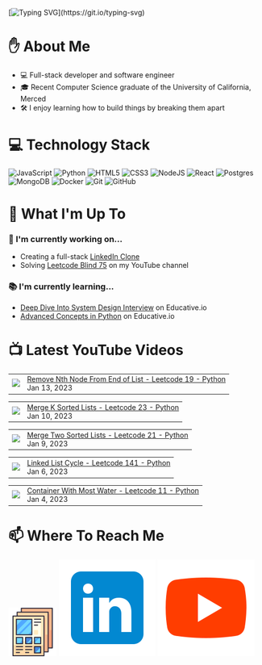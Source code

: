 [![Typing SVG](https://readme-typing-svg.herokuapp.com?font=Fira+Code&pause=1000&color=16C300&width=435&lines=%F0%9F%91%8B+Hi+there!+I'm+Ryo.)](https://git.io/typing-svg)

# :raised_hand: About Me
* 💻 Full-stack developer and software engineer
* 🎓 Recent Computer Science graduate of the University of California, Merced
* 🛠️ I enjoy learning how to build things by breaking them apart

# 💻 Technology Stack
![JavaScript](https://img.shields.io/badge/javascript-%23323330.svg?style=for-the-badge&logo=javascript&logoColor=%23F7DF1E)
![Python](https://img.shields.io/badge/python-3670A0?style=for-the-badge&logo=python&logoColor=ffdd54)
![HTML5](https://img.shields.io/badge/html5-%23E34F26.svg?style=for-the-badge&logo=html5&logoColor=white)
![CSS3](https://img.shields.io/badge/css3-%231572B6.svg?style=for-the-badge&logo=css3&logoColor=white)
![NodeJS](https://img.shields.io/badge/node.js-6DA55F?style=for-the-badge&logo=node.js&logoColor=white)
![React](https://img.shields.io/badge/react-%2320232a.svg?style=for-the-badge&logo=react&logoColor=%2361DAFB)
![Postgres](https://img.shields.io/badge/postgres-%23316192.svg?style=for-the-badge&logo=postgresql&logoColor=white)
![MongoDB](https://img.shields.io/badge/MongoDB-%234ea94b.svg?style=for-the-badge&logo=mongodb&logoColor=white)
![Docker](https://img.shields.io/badge/docker-%230db7ed.svg?style=for-the-badge&logo=docker&logoColor=white)
![Git](https://img.shields.io/badge/git-%23F05033.svg?style=for-the-badge&logo=git&logoColor=white)
![GitHub](https://img.shields.io/badge/github-%23121011.svg?style=for-the-badge&logo=github&logoColor=white)

# :telescope: What I'm Up To
### :wrench: I'm currently working on...
* Creating a full-stack <a href="https://github.com/ryowright/LinkedIn-Clone" target="_blank" rel="noopener noreferrer">LinkedIn Clone</a>
* Solving <a href="https://www.youtube.com/playlist?list=PLON94Wn6Xl0EbvchLmiifLGOiQ2TP0dcr" target="_blank" rel="noopener noreferrer">Leetcode Blind 75</a> on my YouTube channel
### :books: I'm currently learning...
* <a href="https://www.educative.io/path/deep-dive-into-system-design-interview" target="_blank" rel="noopener noreferrer">Deep Dive Into System Design Interview</a> on Educative.io
* <a href="https://www.educative.io/module/advanced-concepts-in-python" target="_blank" rel="noopener noreferrer">Advanced Concepts in Python</a> on Educative.io

# 📺 Latest YouTube Videos
<!-- BLOG-POST-LIST:START --><table><tr><td><a href="https://www.youtube.com/watch?v=YXPLBGopnio"><img width="140px" src="https://i.ytimg.com/vi/YXPLBGopnio/mqdefault.jpg"></a></td>
<td><a href="https://www.youtube.com/watch?v=YXPLBGopnio">Remove Nth Node From End of List - Leetcode 19 - Python</a><br/>Jan 13, 2023</td></tr></table>
<table><tr><td><a href="https://www.youtube.com/watch?v=NGZ8ef8Q_hE"><img width="140px" src="https://i.ytimg.com/vi/NGZ8ef8Q_hE/mqdefault.jpg"></a></td>
<td><a href="https://www.youtube.com/watch?v=NGZ8ef8Q_hE">Merge K Sorted Lists - Leetcode 23 - Python</a><br/>Jan 10, 2023</td></tr></table>
<table><tr><td><a href="https://www.youtube.com/watch?v=9mew5FHq260"><img width="140px" src="https://i.ytimg.com/vi/9mew5FHq260/mqdefault.jpg"></a></td>
<td><a href="https://www.youtube.com/watch?v=9mew5FHq260">Merge Two Sorted Lists - Leetcode 21 - Python</a><br/>Jan 9, 2023</td></tr></table>
<table><tr><td><a href="https://www.youtube.com/watch?v=pUCLZM7bIeo"><img width="140px" src="https://i.ytimg.com/vi/pUCLZM7bIeo/mqdefault.jpg"></a></td>
<td><a href="https://www.youtube.com/watch?v=pUCLZM7bIeo">Linked List Cycle - Leetcode 141 - Python</a><br/>Jan 6, 2023</td></tr></table>
<table><tr><td><a href="https://www.youtube.com/watch?v=GUNCmxxXUCo"><img width="140px" src="https://i.ytimg.com/vi/GUNCmxxXUCo/mqdefault.jpg"></a></td>
<td><a href="https://www.youtube.com/watch?v=GUNCmxxXUCo">Container With Most Water - Leetcode 11 - Python</a><br/>Jan 4, 2023</td></tr></table>
<!-- BLOG-POST-LIST:END -->

# 📫 Where To Reach Me
![]()<a href="https://ryowright.github.io/MyPortfolio/" target="_blank" rel="noopener noreferrer"><img src="./portfolioicon.png" alt="Portfolio Icon"></a>
![]()<a href="https://www.linkedin.com/in/ryo-wright/" target="_blank" rel="noopener noreferrer"><img src="./linkedinicon.svg" alt="LinkeIn Icon"></a>
![]()<a href="https://www.youtube.com/@SWEwithRyo" target="_blank" rel="noopener noreferrer"><img src="./youtubeicon.svg" alt="YouTube Icon"></a>
